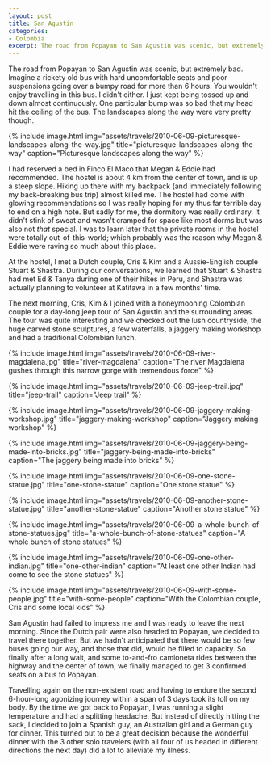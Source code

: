 ```yaml
---
layout: post
title: San Agustin
categories:
- Colombia
excerpt: The road from Popayan to San Agustin was scenic, but extremely bad. Imagine a rickety old bus with hard uncomfortable seats and poor suspensions going over a bumpy road for more than 6 hours. You wouldn't enjoy travelling in this bus. I didn't either.
---
```


The road from Popayan to San Agustin was scenic, but extremely bad. Imagine a
rickety old bus with hard uncomfortable seats and poor suspensions going over a
bumpy road for more than 6 hours. You wouldn't enjoy travelling in this bus. I
didn't either. I just kept being tossed up and down almost continuously. One
particular bump was so bad that my head hit the ceiling of the bus. The
landscapes along the way were very pretty though.

{% include image.html
    img="assets/travels/2010-06-09-picturesque-landscapes-along-the-way.jpg"
    title="picturesque-landscapes-along-the-way"
    caption="Picturesque landscapes along the way" %}

I had reserved a bed in Finco El Maco that Megan & Eddie had recommended. The
hostel is about 4 km from the center of town, and is up a steep slope. Hiking up
there with my backpack (and immediately following my back-breaking bus trip)
almost killed me. The hostel had come with glowing recommendations so I was
really hoping for my thus far terrible day to end on a high note. But sadly for
me, the dormitory was really ordinary. It didn't stink of sweat and wasn't
cramped for space like most dorms but was also not _that_ special. I was to
learn later that the private rooms in the hostel were totally out-of-this-world;
which probably was the reason why Megan & Eddie were raving so much about this
place.

At the hostel, I met a Dutch couple, Cris & Kim and a Aussie-English couple
Stuart & Shastra. During our conversations, we learned that Stuart &
Shastra had met Ed & Tanya during one of their hikes in Peru, and Shastra
was actually planning to volunteer at Katitawa in a few months' time.

The next morning, Cris, Kim & I joined with a honeymooning Colombian couple
for a day-long jeep tour of San Agustin and the surrounding areas. The tour was
quite interesting and we checked out the lush countryside, the huge carved stone
sculptures, a few waterfalls, a jaggery making workshop and had a traditional
Colombian lunch.

{% include image.html
    img="assets/travels/2010-06-09-river-magdalena.jpg"
    title="river-magdalena"
    caption="The river Magdalena gushes through this narrow gorge with tremendous force" %}

{% include image.html
    img="assets/travels/2010-06-09-jeep-trail.jpg"
    title="jeep-trail"
    caption="Jeep trail" %}

{% include image.html
    img="assets/travels/2010-06-09-jaggery-making-workshop.jpg"
    title="jaggery-making-workshop"
    caption="Jaggery making workshop" %}

{% include image.html
    img="assets/travels/2010-06-09-jaggery-being-made-into-bricks.jpg"
    title="jaggery-being-made-into-bricks"
    caption="The jaggery being made into bricks" %}

{% include image.html
    img="assets/travels/2010-06-09-one-stone-statue.jpg"
    title="one-stone-statue"
    caption="One stone statue" %}

{% include image.html
    img="assets/travels/2010-06-09-another-stone-statue.jpg"
    title="another-stone-statue"
    caption="Another stone statue" %}

{% include image.html
    img="assets/travels/2010-06-09-a-whole-bunch-of-stone-statues.jpg"
    title="a-whole-bunch-of-stone-statues"
    caption="A whole bunch of stone statues" %}

{% include image.html
    img="assets/travels/2010-06-09-one-other-indian.jpg"
    title="one-other-indian"
    caption="At least one other Indian had come to see the stone statues" %}

{% include image.html
    img="assets/travels/2010-06-09-with-some-people.jpg"
    title="with-some-people"
    caption="With the Colombian couple, Cris and some local kids" %}

San Agustin had failed to impress me and I was ready to leave the next morning.
Since the Dutch pair were also headed to Popayan, we decided to travel there
together. But we hadn't anticipated that there would be so few buses going our
way, and those that did, would be filled to capacity. So finally after a long
wait, and some to-and-fro camioneta rides between the highway and the center of
town, we finally managed to get 3 confirmed seats on a bus to Popayan.

Travelling again on the non-existent road and having to endure the second
6-hour-long agonizing journey within a span of 3 days took its toll on my body.
By the time we got back to Popayan, I was running a slight temperature and had a
splitting headache. But instead of directly hitting the sack, I decided to join
a Spanish guy, an Australian girl and a German guy for dinner. This turned out
to be a great decision because the wonderful dinner with the 3 other solo
travelers (with all four of us headed in different directions the next day) did
a lot to alleviate my illness.
